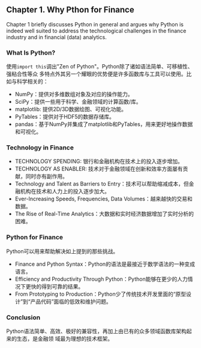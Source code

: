 ## Chapter 1. Why Pthon for Finance

Chapter 1 briefly discusses Python in general and argues why Python is indeed well
suited to address the technological challenges in the finance industry and in financial
 (data) analytics.

### What Is Python?

使用`import this`调出"Zen of Python"。Python除了诸如语法简单、可移植性、强粘合性等众
多特点外其另一个耀眼的优势便是许多函数库与工具可以使用。比如与科学相关的：

- NumPy：提供对多维数组对象及对应的操作能力。
- SciPy：提供一些用于科学、金融领域的计算函数/库。
- matplotlib: 提供2D/3D数据绘图、可视化功能。
- PyTables：提供对于HDF5的数据存储库。
- pandas：基于NumPy并集成了matplotlib和PyTables，用来更好地操作数据和可视化。

### Technology in Finance

- TECHNOLOGY SPENDING: 银行和金融机构在技术上的投入逐步增加。
- TECHNOLOGY AS ENABLER: 技术对于金融领域在创新和效率方面屡有贡献，同时亦有副作用。
- Technology and Talent as Barriers to Entry：技术可以帮助缩减成本，但金融机构在技术和人力上的投入逐步加大。
- Ever-Increasing Speeds, Frequencies, Data Volumes：越来越快的交易和数据。
- The Rise of Real-Time Analytics：大数据和实时经济数据增加了实时分析的困难。

### Python for Finance

Python可以用来帮助解决如上提到的那些挑战。

- Finance and Python Syntax：Python的语法是最接近于数学语法的一种变成语言。
- Efficiency and Productivity Through Python：Python能够在更少的人力情况下更快的得到可靠的结果。
- From Prototyping to Production：Python少了传统技术开发里面的“原型设计”到“产品代码”面临的低效和维护问题。

### Conclusion

Python语法简单、高效、极好的兼容性，再加上由已有的众多领域函数库架构起来的生态，是金融领
域最为理想的技术框架。

